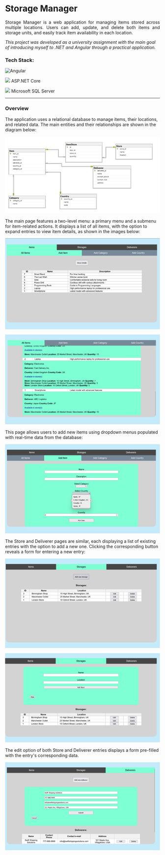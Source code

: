 # Storage Manager

<p align=justify>
Storage Manager is a web application for managing items stored across multiple locations. Users can add, update, and delete both items and storage units, and easily track item availability in each location.
</p>

*This project was developed as a university assignment with the main goal of introducing myself to .NET and Angular through a practical application.*

### Tech Stack:
<img height=30px align=left  src="https://cdn.jsdelivr.net/gh/devicons/devicon@latest/icons/angular/angular-original.svg"/> Angular 

<img height=30px src="https://cdn.jsdelivr.net/gh/devicons/devicon@latest/icons/dotnetcore/dotnetcore-original.svg"/> ASP.NET Core

<img height=30px src="https://cdn.jsdelivr.net/gh/devicons/devicon@latest/icons/microsoftsqlserver/microsoftsqlserver-original.svg"/> Microsoft SQL Server

---
### Overview
The application uses a relational database to manage items, their locations, and related data. The main entities and their relationships are shown in the diagram below:


![Data Base diagram](./images/DatabaseDiagram.png)


The main page features a two-level menu: a primary menu and a submenu for item-related actions. It displays a list of all items, with the option to expand entries to view item details, as shown in the images below:


![All items page](./images/all-items-brief.png)


![All items detailed page](./images/all-items-detailed.png)


This page allows users to add new items using dropdown menus populated with real-time data from the database:


![Add item with drop down menu](./images/add-item-drop-down-menu.png)


The Store and Deliverer pages are similar, each displaying a list of existing entries with the option to add a new one. Clicking the corresponding button reveals a form for entering a new entry:


![Store page](./images/store-page.png)


![Add store page](./images/add-store.png)


The edit option of both Store and Deliverer entries displays a form pre-filled with the entry's corresponding data.


![Edit deliverer page](./images/edit-deliverer.png)
          
